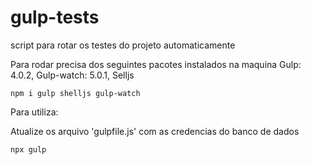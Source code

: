 # gulp-tests
script para rotar os testes do projeto automaticamente


Para rodar precisa dos seguintes pacotes instalados na maquina
Gulp: 4.0.2,
Gulp-watch: 5.0.1,
Selljs

```console
npm i gulp shelljs gulp-watch
```
Para utiliza:

Atualize os arquivo 'gulpfile.js' com as credencias do banco de dados

```console
npx gulp
```

